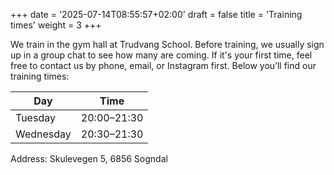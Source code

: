 +++
date = '2025-07-14T08:55:57+02:00'
draft = false
title = 'Training times'
weight = 3
+++

We train in the gym hall at Trudvang School. Before training, we usually sign up in a group chat to see how many are coming. If it's your first time, feel free to contact us by phone, email, or Instagram first. Below you’ll find our training times:

| Day      | Time        |
|----------|-------------|
| Tuesday    | 20:00–21:30 |
| Wednesday     | 20:30–21:30 |

[//]: # (| Sunday   | 18:00–19:30 |)

[//]: # (| Tuesday  | 20:00–21:30 |)

[//]: # (| Thursday | 20:30–21:30 |)

Address: Skulevegen 5, 6856 Sogndal 